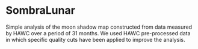 # SombraLunar
Simple analysis of the moon shadow map constructed from data measured by HAWC over a period of 31 months. We used HAWC pre-processed data in which specific quality cuts have been applied to improve the analysis.
